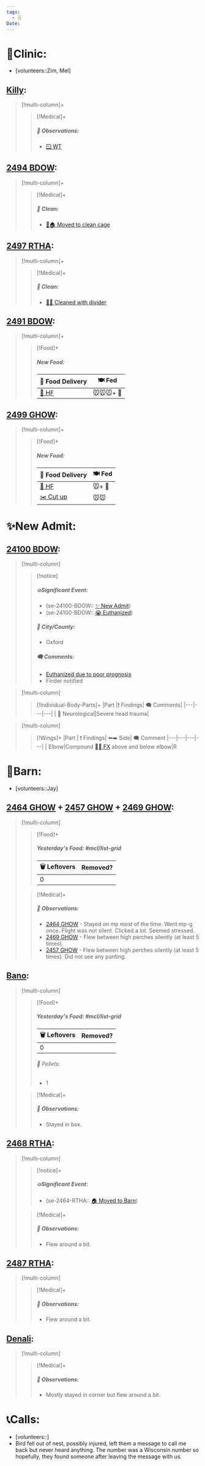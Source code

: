 ```yaml
---
tags:
  - 🗒️
Date: 
---
```


# 🏥Clinic:
- [volunteers::Zim, Mel]

## [Killy](../RARE%20Birds/Ed%20Birds/Killy.md):
> [!multi-column]+
>
>> [!Medical]+
>> ##### 🔭 Observations:
>> - [🪟 WT](../Admin/Codes/Window%20time.md)

## [2494 BDOW](../RARE%20Birds/2494%20BDOW.md):
> [!multi-column]+
>
>> [!Medical]+
>>##### 🫧 Clean:
>> - [🧼🏠 Moved to clean cage](../Admin/Codes/Moved%20to%20clean%20cage.md)
>>

## [2497 RTHA](../RARE%20Birds/2497%20RTHA.md):
> [!multi-column]+
>
>> [!Medical]+
>>##### 🫧 Clean:
>> - [🧼➗ Cleaned with divider](../Admin/Codes/Cleaned%20with%20divider.md)

## [2491 BDOW](../RARE%20Birds/2491%20BDOW.md):
> [!multi-column]+
>
>> [!Food]+
>> ##### New Food:
>> |🚚 Food Delivery| 🍽️ Fed|
>> |---|---|
>>|[🫱 HF](../Admin/Codes/Handfed.md)|🐭🐭🐭+ 💊|

## [2499 GHOW](../RARE%20Birds/2499%20GHOW.md):
> [!multi-column]+
>
>> [!Food]+
>> ##### New Food:
>> |🚚 Food Delivery| 🍽️ Fed|
>> |---|---|
>>|[🫱 HF](../Admin/Codes/Handfed.md)|🐭+ 💊|
>>|[✂️ Cut up](../Admin/Codes/Cut%20up.md)|🐭🐭|
>

# ✨New Admit:

## [24100 BDOW](../RARE%20Birds/24100%20BDOW.md):
> [!multi-column]
>
>> [!notice]
>> ##### 💥Significant Event:
>> - (se-24100-BDOW:: [✨ New Admit](../Admin/Codes/New%20Admit.md))
>> - (se-24100-BDOW:: [😭 Euthanized](../Admin/Codes/Euthanized.md))
>>
>> ##### 🌆 City/County:
>> - Oxford
>>
>>##### 🗨️ Comments:
>>- [Euthanized due to poor prognosis](../Admin/Codes/Euthanized%20due%20to%20poor%20prognosis.md)
>>- Finder notified
>

> [!multi-column]
>
>> [!Individual-Body-Parts]+
>>|Part |❗ Findings| 🗨️ Comments|
>>|---|---|---|
>>| 🧠 Neurological|Severe head trauma|

> [!multi-column]
>> [!Wings]+
>>|Part | ❗ Findings| ⬅️➡️ Side| 🗨️ Comment
>>|---|---|---|---|
>>| Elbow|Compound [⛓️‍💥 FX](../Admin/Codes/Fracture.md) above and below elbow|R

# 🏡Barn:
- [volunteers::Jay]

## [2464 GHOW](../RARE%20Birds/2464%20GHOW.md) + [2457 GHOW](../RARE%20Birds/2457%20GHOW.md) + [2469 GHOW](../RARE%20Birds/2469%20GHOW.md):
> [!multi-column]
>
>> [!Food]+
>> ##### Yesterday's Food: #mcl/list-grid
>> |🗑️ Leftovers| Removed?
>> |---|---|
>>|0|
>
>> [!Medical]+
>> ##### 🔭 Observations:
>> - [2464 GHOW](../RARE%20Birds/2464%20GHOW.md) - Stayed on mp most of the time. Went mp-g once. Flight was not silent. Clicked a lot. Seemed stressed. 
>> - [2469 GHOW](../RARE%20Birds/2469%20GHOW.md) - Flew between high perches silently (at least 5 times). 
>> - [2457 GHOW](../RARE%20Birds/2457%20GHOW.md) - Flew between high perches silently (at least 5 times). Did not see any panting.

## [Bano](../RARE%20Birds/Ed%20Birds/Bano.md):
> [!multi-column]
>
>> [!Food]+
>> ##### Yesterday's Food: #mcl/list-grid
>> |🗑️ Leftovers| Removed?
>> |---|---|
>>|0|
>>
>>###### 💩 Pellets:
>>- 1
>
>> [!Medical]+
>> ##### 🔭 Observations:
>> - Stayed in box.

## [2468 RTHA](../RARE%20Birds/2468%20RTHA.md):
> [!multi-column]
>
>> [!notice]+
>> ##### 💥Significant Event:
>>- (se-2464-RTHA:: [🏠 Moved to Barn](../Admin/Codes/Moved%20to%20Barn.md))
>>
>
>> [!Medical]+
>> ##### 🔭 Observations:
>> - Flew around a bit.

## [2487 RTHA](../RARE%20Birds/2487%20RTHA.md):
> [!multi-column]
>
>> [!Medical]+
>> ##### 🔭 Observations:
>> - Flew around a bit. 

## [Denali](../RARE%20Birds/Ed%20Birds/Denali.md):
> [!multi-column]
>
>> [!Medical]+
>> ##### 🔭 Observations:
>> - Mostly stayed in corner but flew around a bit. 

# 📞Calls:
- [volunteers::]
- Bird fell out of nest, possibly injured, left them a message to call me back but never heard anything. The number was a Wisconsin number so hopefully, they found someone after leaving the message with us.